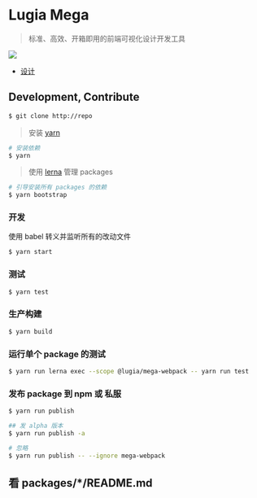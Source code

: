 # Lugia Mega

> 标准、高效、开箱即用的前端可视化设计开发工具

![](docs/design/2018-05-18-10-28-24.png)

- [设计](./docs/design)

## Development, Contribute

```bash
$ git clone http://repo
```

> 安装 [yarn](https://yarnpkg.com)

```bash
# 安装依赖
$ yarn
```

> 使用 [lerna](https://github.com/lerna/lerna) 管理 packages

```bash
# 引导安装所有 packages 的依赖
$ yarn bootstrap
```

### 开发

使用 babel 转义并监听所有的改动文件

```bash
$ yarn start
```

### 测试

```bash
$ yarn test
```

### 生产构建

```bash
$ yarn build
```

### 运行单个 package 的测试

```bash
$ yarn run lerna exec --scope @lugia/mega-webpack -- yarn run test
```

### 发布 package 到 npm 或 私服

```bash
$ yarn run publish

## 发 alpha 版本
$ yarn run publish -a

# 忽略
$ yarn run publish -- --ignore mega-webpack
```

## 看 packages/\*/README.md
